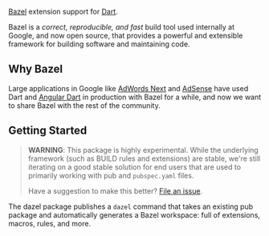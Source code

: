 [Bazel][bazel] extension support for [Dart][dart].

Bazel is a _correct, reproducible, and fast_ build tool used internally at
Google, and now open source, that provides a powerful and extensible framework
for building software and maintaining code.

[bazel]: https://www.bazel.io/
[dart]: https://www.dartlang.org/

## Why Bazel

Large applications in Google like [AdWords Next][blog-awn] and
[AdSense][blog-ads] have used Dart and [Angular Dart][angular-dart] in
production with Bazel for a while, and now we want to share Bazel with the rest
of the community.

[blog-awn]: http://news.dartlang.org/2016/03/the-new-adwords-ui-uses-dart-we-asked.html
[blog-ads]: http://news.dartlang.org/2016/10/google-adsense-angular-dart.html
[angular-dart]: https://angular.io/dart


## Getting Started

[file-issue]: https://github.com/dart-lang/bazel/issues/new

> **WARNING**: This package is highly experimental. While the underlying
> framework (such as BUILD rules and extensions) are stable, we're still
> iterating on a good stable solution for end users that are used to primarily
> working with pub and `pubspec.yaml` files.
>
> Have a suggestion to make this better? [File an issue][file-issue].

The dazel package publishes a `dazel` command that takes an existing pub
package and automatically generates a Bazel workspace: full of extensions,
macros, rules, and more.
